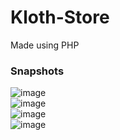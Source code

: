# Kloth-Store
Made using PHP

### Snapshots
![image](https://user-images.githubusercontent.com/56226186/162497159-f046eb81-d704-4d2e-8c25-2d789c0f39b4.png)
<br>
![image](https://user-images.githubusercontent.com/56226186/162497230-4aad92b0-bb06-4093-afe4-b50b78d35d69.png)
<br>
![image](https://user-images.githubusercontent.com/56226186/162497367-77e59f22-e7b0-42e3-924c-0802acb25d44.png)
<br>
![image](https://user-images.githubusercontent.com/56226186/162497414-f90d866a-7c08-4d54-91ec-bb03890fe039.png)

